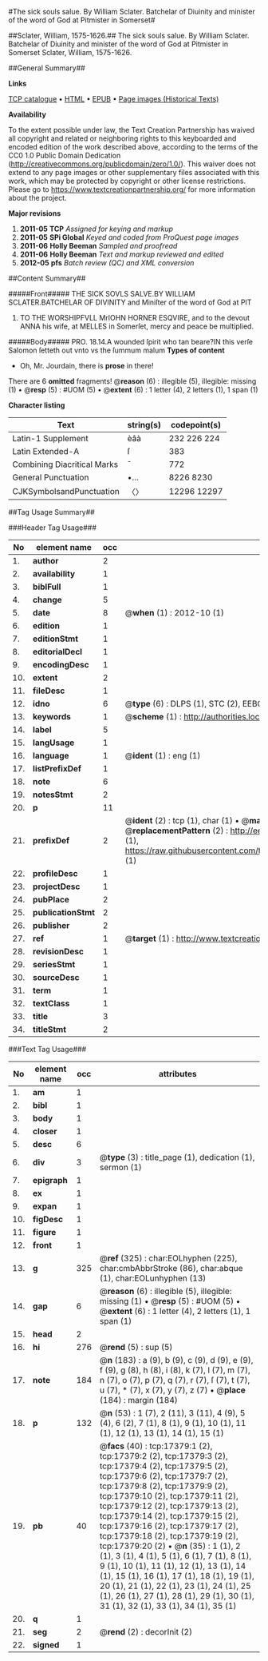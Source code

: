 #The sick souls salue. By William Sclater. Batchelar of Diuinity and minister of the word of God at Pitmister in Somerset#

##Sclater, William, 1575-1626.##
The sick souls salue. By William Sclater. Batchelar of Diuinity and minister of the word of God at Pitmister in Somerset
Sclater, William, 1575-1626.

##General Summary##

**Links**

[TCP catalogue](http://www.ota.ox.ac.uk/tcp/)  • 
[HTML](http://tei.it.ox.ac.uk/tcp/Texts-HTML/free/A11/A11604.html)  • 
[EPUB](http://tei.it.ox.ac.uk/tcp/Texts-EPUB/free/A11/A11604.epub) • 
[Page images (Historical Texts)](https://historicaltexts.jisc.ac.uk/eebo-99852076e)

**Availability**

To the extent possible under law, the Text Creation Partnership has waived all copyright and related or neighboring rights to this keyboarded and encoded edition of the work described above, according to the terms of the CC0 1.0 Public Domain Dedication (http://creativecommons.org/publicdomain/zero/1.0/). This waiver does not extend to any page images or other supplementary files associated with this work, which may be protected by copyright or other license restrictions. Please go to https://www.textcreationpartnership.org/ for more information about the project.

**Major revisions**

1. __2011-05__ __TCP__ *Assigned for keying and markup*
1. __2011-05__ __SPi Global__ *Keyed and coded from ProQuest page images*
1. __2011-06__ __Holly Beeman__ *Sampled and proofread*
1. __2011-06__ __Holly Beeman__ *Text and markup reviewed and edited*
1. __2012-05__ __pfs__ *Batch review (QC) and XML conversion*

##Content Summary##

#####Front#####
THE SICK SOVLS SALVE.BY WILLIAM SCLATER.BATCHELAR OF DIVINITY and Miniſter of the word of God at PIT
1. TO THE WORSHIPFVLL MrIOHN HORNER ESQVIRE, and to the devout ANNA his wife, at MELLES in Somerſet, mercy and peace be multiplied.

#####Body#####
PRO. 18.14.A wounded ſpirit who tan beare?IN this verſe Salomon ſetteth out vnto vs the ſummum malum
**Types of content**

  * Oh, Mr. Jourdain, there is **prose** in there!

There are 6 **omitted** fragments! 
 @__reason__ (6) : illegible (5), illegible: missing (1)  •  @__resp__ (5) : #UOM (5)  •  @__extent__ (6) : 1 letter (4), 2 letters (1), 1 span (1)

**Character listing**


|Text|string(s)|codepoint(s)|
|---|---|---|
|Latin-1 Supplement|èâà|232 226 224|
|Latin Extended-A|ſ|383|
|Combining             Diacritical Marks|̄|772|
|General Punctuation|•…|8226 8230|
|CJKSymbolsandPunctuation|〈〉|12296 12297|

##Tag Usage Summary##

###Header Tag Usage###

|No|element name|occ|attributes|
|---|---|---|---|
|1.|__author__|2||
|2.|__availability__|1||
|3.|__biblFull__|1||
|4.|__change__|5||
|5.|__date__|8| @__when__ (1) : 2012-10 (1)|
|6.|__edition__|1||
|7.|__editionStmt__|1||
|8.|__editorialDecl__|1||
|9.|__encodingDesc__|1||
|10.|__extent__|2||
|11.|__fileDesc__|1||
|12.|__idno__|6| @__type__ (6) : DLPS (1), STC (2), EEBO-CITATION (1), PROQUEST (1), VID (1)|
|13.|__keywords__|1| @__scheme__ (1) : http://authorities.loc.gov/ (1)|
|14.|__label__|5||
|15.|__langUsage__|1||
|16.|__language__|1| @__ident__ (1) : eng (1)|
|17.|__listPrefixDef__|1||
|18.|__note__|6||
|19.|__notesStmt__|2||
|20.|__p__|11||
|21.|__prefixDef__|2| @__ident__ (2) : tcp (1), char (1)  •  @__matchPattern__ (2) : ([0-9\-]+):([0-9IVX]+) (1), (.+) (1)  •  @__replacementPattern__ (2) : http://eebo.chadwyck.com/downloadtiff?vid=$1&page=$2 (1), https://raw.githubusercontent.com/textcreationpartnership/Texts/master/tcpchars.xml#$1 (1)|
|22.|__profileDesc__|1||
|23.|__projectDesc__|1||
|24.|__pubPlace__|2||
|25.|__publicationStmt__|2||
|26.|__publisher__|2||
|27.|__ref__|1| @__target__ (1) : http://www.textcreationpartnership.org/docs/. (1)|
|28.|__revisionDesc__|1||
|29.|__seriesStmt__|1||
|30.|__sourceDesc__|1||
|31.|__term__|1||
|32.|__textClass__|1||
|33.|__title__|3||
|34.|__titleStmt__|2||


###Text Tag Usage###

|No|element name|occ|attributes|
|---|---|---|---|
|1.|__am__|1||
|2.|__bibl__|1||
|3.|__body__|1||
|4.|__closer__|1||
|5.|__desc__|6||
|6.|__div__|3| @__type__ (3) : title_page (1), dedication (1), sermon (1)|
|7.|__epigraph__|1||
|8.|__ex__|1||
|9.|__expan__|1||
|10.|__figDesc__|1||
|11.|__figure__|1||
|12.|__front__|1||
|13.|__g__|325| @__ref__ (325) : char:EOLhyphen (225), char:cmbAbbrStroke (86), char:abque (1), char:EOLunhyphen (13)|
|14.|__gap__|6| @__reason__ (6) : illegible (5), illegible: missing (1)  •  @__resp__ (5) : #UOM (5)  •  @__extent__ (6) : 1 letter (4), 2 letters (1), 1 span (1)|
|15.|__head__|2||
|16.|__hi__|276| @__rend__ (5) : sup (5)|
|17.|__note__|184| @__n__ (183) : a (9), b (9), c (9), d (9), e (9), f (9), g (8), h (8), i (8), k (7), l (7), m (7), n (7), o (7), p (7), q (7), r (7), ſ (7), t (7), u (7), * (7), x (7), y (7), z (7)  •  @__place__ (184) : margin (184)|
|18.|__p__|132| @__n__ (53) : 1 (7), 2 (11), 3 (11), 4 (9), 5 (4), 6 (2), 7 (1), 8 (1), 9 (1), 10 (1), 11 (1), 12 (1), 13 (1), 14 (1), 15 (1)|
|19.|__pb__|40| @__facs__ (40) : tcp:17379:1 (2), tcp:17379:2 (2), tcp:17379:3 (2), tcp:17379:4 (2), tcp:17379:5 (2), tcp:17379:6 (2), tcp:17379:7 (2), tcp:17379:8 (2), tcp:17379:9 (2), tcp:17379:10 (2), tcp:17379:11 (2), tcp:17379:12 (2), tcp:17379:13 (2), tcp:17379:14 (2), tcp:17379:15 (2), tcp:17379:16 (2), tcp:17379:17 (2), tcp:17379:18 (2), tcp:17379:19 (2), tcp:17379:20 (2)  •  @__n__ (35) : 1 (1), 2 (1), 3 (1), 4 (1), 5 (1), 6 (1), 7 (1), 8 (1), 9 (1), 10 (1), 11 (1), 12 (1), 13 (1), 14 (1), 15 (1), 16 (1), 17 (1), 18 (1), 19 (1), 20 (1), 21 (1), 22 (1), 23 (1), 24 (1), 25 (1), 26 (1), 27 (1), 28 (1), 29 (1), 30 (1), 31 (1), 32 (1), 33 (1), 34 (1), 35 (1)|
|20.|__q__|1||
|21.|__seg__|2| @__rend__ (2) : decorInit (2)|
|22.|__signed__|1||
